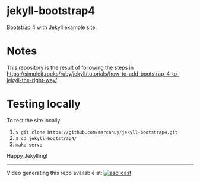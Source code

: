 # jekyll-bootstrap4
Bootstrap 4 with Jekyll example site. 

# Notes

This repository is the result of following the steps
in
<https://simpleit.rocks/ruby/jekyll/tutorials/how-to-add-bootstrap-4-to-jekyll-the-right-way/>.

# Testing locally

To test the site locally:

1. `$ git clone https://github.com/marcanuy/jekyll-bootstrap4.git`
2. `$ cd jekyll-bootstrap4/`
3. `make serve`

Happy Jekylling!

<hr>

Video generating this repo available at: [![asciicast](https://asciinema.org/a/198975.png)](https://asciinema.org/a/198975)
